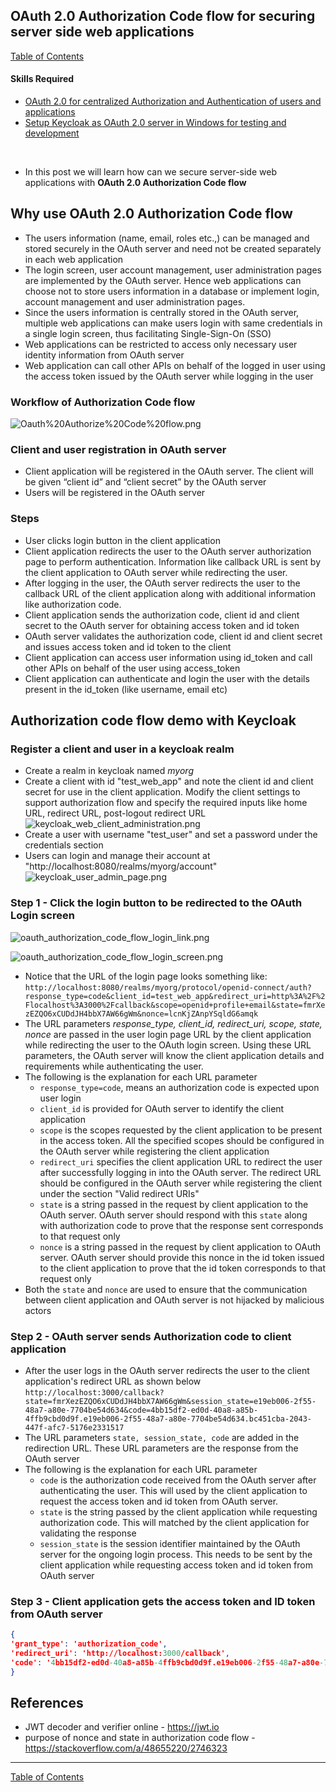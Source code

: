 ## OAuth 2.0 Authorization Code flow for securing server side web applications

[Table of Contents](https://nagasudhir.blogspot.com/2020/04/taming-python-table-of-contents.html)

#### Skills Required
-   [OAuth 2.0 for centralized Authorization and Authentication of users and applications](https://nagasudhir.blogspot.com/2023/03/oauth-20-for-centralized-authorization.html)
- [Setup Keycloak as OAuth 2.0 server in Windows for testing and development](https://nagasudhir.blogspot.com/2023/04/setup-keycloak-as-oauth-20-server-in.html)

<br>

* In this post we will learn how can we secure server-side web applications with **OAuth 2.0 Authorization Code flow**

## Why use OAuth 2.0 Authorization Code flow
* The users information (name, email, roles etc.,) can be managed and stored securely in the OAuth server and need not be created separately in each web application
* The login screen, user account management, user administration pages are implemented by the OAuth server. Hence web applications can choose not to store users information in a database or implement login, account management and user administration pages.
* Since the users information is centrally stored in the OAuth server, multiple web applications can make users login with same credentials in a single login screen, thus facilitating Single-Sign-On (SSO)
* Web applications can be restricted to access only necessary user identity information from OAuth server
* Web application can call other APIs on behalf of the logged in user using the access token issued by the OAuth server while logging in the user

### Workflow of Authorization Code flow

![Oauth%20Authorize%20Code%20flow.png](https://github.com/nagasudhirpulla/taming_python/raw/master/blog/skills/assets/img/Oauth%20Authorize%20Code%20flow.png)
### Client and user registration in OAuth server
- Client application will be registered in the OAuth server. The client will be given “client id” and “client secret” by the OAuth server
- Users will be registered in the OAuth server

### Steps
- User clicks login button in the client application
- Client application redirects the user to the OAuth server authorization page to perform authentication. Information like callback URL is sent by the client application to OAuth server while redirecting the user.
- After logging in the user, the OAuth server redirects the user to the callback URL of the client application along with additional information like authorization code.
- Client application sends the authorization code, client id and client secret to the OAuth server for obtaining access token and id token
- OAuth server validates the authorization code, client id and client secret and issues access token and id token to the client
- Client application can access user information using id_token and call other APIs on behalf of the user using access_token
- Client application can authenticate and login the user with the details present in the id_token (like username, email etc) 

## Authorization code flow demo with Keycloak

### Register a client and user in a keycloak realm
* Create a realm in keycloak named *myorg*
* Create a client with id "test_web_app" and note the client id and client secret for use in the client application. Modify the client settings to support authorization flow and specify the required inputs like home URL, redirect URL, post-logout redirect URL
![keycloak_web_client_administration.png](https://github.com/nagasudhirpulla/taming_python/raw/master/blog/skills/assets/img/keycloak_web_client_administration.png)
* Create a user with username "test_user" and set a password under the credentials section
* Users can login and manage their account at "http://localhost:8080/realms/myorg/account"
![keycloak_user_admin_page.png](https://github.com/nagasudhirpulla/taming_python/raw/master/blog/skills/assets/img/keycloak_user_admin_page.png)
### Step 1 - Click the login button to be redirected to the OAuth Login screen

![oauth_authorization_code_flow_login_link.png](https://github.com/nagasudhirpulla/taming_python/raw/master/blog/skills/assets/img/oauth_authorization_code_flow_login_link.png) 

![oauth_authorization_code_flow_login_screen.png](https://github.com/nagasudhirpulla/taming_python/raw/master/blog/skills/assets/img/oauth_authorization_code_flow_login_screen.png)

* Notice that the URL of the login page looks something like:
`http://localhost:8080/realms/myorg/protocol/openid-connect/auth?response_type=code&client_id=test_web_app&redirect_uri=http%3A%2F%2Flocalhost%3A3000%2Fcallback&scope=openid+profile+email&state=fmrXezEZQO6xCUDdJH4bbX7AW66gWm&nonce=lcnKjZAnpYSqldG6amqk`
* The URL parameters *response_type, client_id, redirect_uri, scope, state, nonce* are passed in the user login page URL by the client application while redirecting the user to the OAuth login screen. 
Using these URL parameters, the OAuth server will know the client application details and requirements while authenticating the user.
* The following is the explanation for each URL parameter
	* `response_type=code`, means an authorization code is expected upon user login
	* `client_id` is provided for OAuth server to identify the client application
	* `scope` is the scopes requested by the client application to be present in the access token. All the specified scopes should be configured in the OAuth server while registering the client application
	*  `redirect_uri` specifies the client application URL to redirect the user after successfully logging in into the OAuth server. The redirect URL should be configured in the OAuth server while registering the client under the section "Valid redirect URIs"
	* `state` is a string passed in the request by client application to the OAuth server. OAuth server should respond with this `state` along with authorization code to prove that the response sent corresponds to that request only
	* `nonce` is a string passed in the request by client application to OAuth server. OAuth server should provide this nonce in the id token issued to the client application to prove that the id token corresponds to that request only
* Both the `state` and `nonce` are used to ensure that the communication between client application and OAuth server is not hijacked by malicious actors 

### Step 2 - OAuth server sends Authorization code to client application 
* After the user logs in the OAuth server redirects the user to the client application's redirect URL as shown below
`http://localhost:3000/callback?state=fmrXezEZQO6xCUDdJH4bbX7AW66gWm&session_state=e19eb006-2f55-48a7-a80e-7704be54d634&code=4bb15df2-ed0d-40a8-a85b-4ffb9cbd0d9f.e19eb006-2f55-48a7-a80e-7704be54d634.bc451cba-2043-447f-afc7-5176e2331517`
* The URL parameters `state, session_state, code` are added in the redirection URL. These URL parameters are the response from the OAuth server
* The following is the explanation for each URL parameter
	* `code` is the authorization code received from the OAuth server after authenticating the user. This will used by the client application to request the access token and id token from OAuth server. 
	* `state` is the string passed by the client application while requesting authorization code. This will matched by the client application for validating the response
	*  `session_state` is the session identifier maintained by the OAuth server for the ongoing login process. This needs to be sent by the client application while requesting access token and id token from OAuth server

### Step 3 - Client application gets the access token and ID token from OAuth server
```json
{
'grant_type': 'authorization_code', 
'redirect_uri': 'http://localhost:3000/callback', 
'code': '4bb15df2-ed0d-40a8-a85b-4ffb9cbd0d9f.e19eb006-2f55-48a7-a80e-7704be54d634.bc451cba-2043-447f-afc7-5176e2331517'
}
```

## References
- JWT decoder and verifier online - https://jwt.io
- purpose of nonce and state in authorization code flow - https://stackoverflow.com/a/48655220/2746323


<hr/>

[Table of Contents](https://nagasudhir.blogspot.com/2020/04/taming-python-table-of-contents.html)


<!--stackedit_data:
eyJoaXN0b3J5IjpbLTExNzE0MjI0NjAsLTcyNDg5MjAxOCwtMT
M0NDk5NjA0NiwtMjA2NDA0ODk5NCwtNDY3ODMwMDA5LDI0MTc1
NTI3NCwtMzI4OTc5NDk0LDk5Njc4NzcyNSwyMTk2MDg2MDIsMT
A5MzE4NDYxNiwtMTAzMTI0OTQwMCwtMzY5Mjc3OTEzLC0zNzUw
MjYwMzUsLTEzMTQ2MzgzMyw5NjU2MTM1MDAsMTg1MDA3MzkzMi
wtMTk3NjAyNjU0OV19
-->